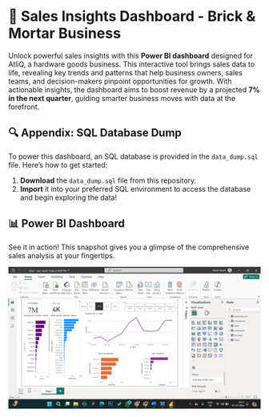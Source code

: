 # 🧱 Sales Insights Dashboard - Brick & Mortar Business

Unlock powerful sales insights with this **Power BI dashboard** designed for AtliQ, a hardware goods business. This interactive tool brings sales data to life, revealing key trends and patterns that help business owners, sales teams, and decision-makers pinpoint opportunities for growth. With actionable insights, the dashboard aims to boost revenue by a projected **7% in the next quarter**, guiding smarter business moves with data at the forefront.

## 🔍 Appendix: SQL Database Dump

To power this dashboard, an SQL database is provided in the `data_dump.sql` file. Here’s how to get started:

1. **Download** the `data_dump.sql` file from this repository.
2. **Import** it into your preferred SQL environment to access the database and begin exploring the data!

## 📊 Power BI Dashboard

See it in action! This snapshot gives you a glimpse of the comprehensive sales analysis at your fingertips.

![Sales Insights Dashboard Screenshot](https://github.com/AkashRouth001/Sales-Insights---Brick-motor-business-/blob/d43437934e23ce690cdf0f304204fd871a6b0942/bi%20dashbord/Screenshot%202024-07-07%20201741.png)

